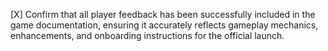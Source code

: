 [X] Confirm that all player feedback has been successfully included in the game documentation, ensuring it accurately reflects gameplay mechanics, enhancements, and onboarding instructions for the official launch.